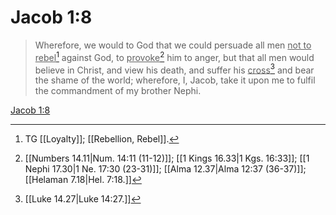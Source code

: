 # Jacob 1:8

> Wherefore, we would to God that we could persuade all men <u>not to rebel</u>[^a] against God, to <u>provoke</u>[^b] him to anger, but that all men would believe in Christ, and view his death, and suffer his <u>cross</u>[^c] and bear the shame of the world; wherefore, I, Jacob, take it upon me to fulfil the commandment of my brother Nephi.

[Jacob 1:8](https://www.churchofjesuschrist.org/study/scriptures/bofm/jacob/1?lang=eng&id=p8#p8)


[^a]: TG [[Loyalty]]; [[Rebellion, Rebel]].
[^b]: [[Numbers 14.11|Num. 14:11 (11-12)]]; [[1 Kings 16.33|1 Kgs. 16:33]]; [[1 Nephi 17.30|1 Ne. 17:30 (23-31)]]; [[Alma 12.37|Alma 12:37 (36-37)]]; [[Helaman 7.18|Hel. 7:18.]]
[^c]: [[Luke 14.27|Luke 14:27.]]
